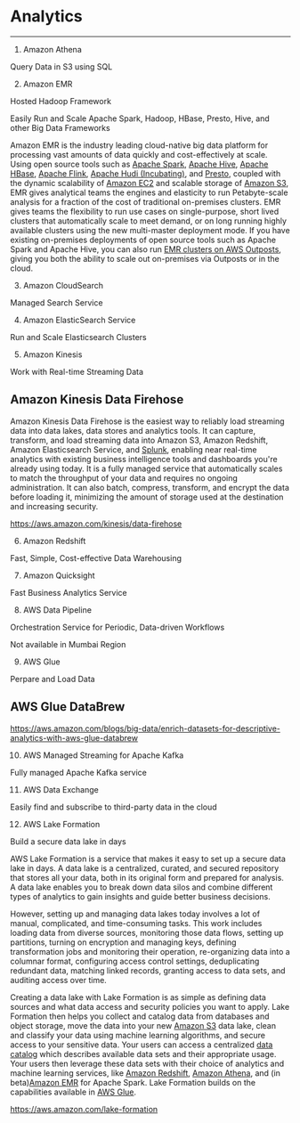 # Analytics

---

1. Amazon Athena

Query Data in S3 using SQL

2. Amazon EMR

Hosted Hadoop Framework

Easily Run and Scale Apache Spark, Hadoop, HBase, Presto, Hive, and other Big Data Frameworks

Amazon EMR is the industry leading cloud-native big data platform for processing vast amounts of data quickly and cost-effectively at scale. Using open source tools such as [Apache Spark](https://aws.amazon.com/emr/features/spark/), [Apache Hive](https://aws.amazon.com/emr/features/hive/), [Apache HBase](https://aws.amazon.com/emr/features/hbase/), [Apache Flink](https://aws.amazon.com/blogs/big-data/use-apache-flink-on-amazon-emr/), [Apache Hudi (Incubating)](https://aws.amazon.com/emr/features/hudi/), and [Presto](https://aws.amazon.com/emr/features/presto/), coupled with the dynamic scalability of [Amazon EC2](https://aws.amazon.com/ec2/) and scalable storage of [Amazon S3](https://aws.amazon.com/s3/), EMR gives analytical teams the engines and elasticity to run Petabyte-scale analysis for a fraction of the cost of traditional on-premises clusters. EMR gives teams the flexibility to run use cases on single-purpose, short lived clusters that automatically scale to meet demand, or on long running highly available clusters using the new multi-master deployment mode. If you have existing on-premises deployments of open source tools such as Apache Spark and Apache Hive, you can also run [EMR clusters on AWS Outposts](https://aws.amazon.com/emr/features/outposts/), giving you both the ability to scale out on-premises via Outposts or in the cloud.

3. Amazon CloudSearch

Managed Search Service

4. Amazon ElasticSearch Service

Run and Scale Elasticsearch Clusters

5. Amazon Kinesis

Work with Real-time Streaming Data

## Amazon Kinesis Data Firehose

Amazon Kinesis Data Firehose is the easiest way to reliably load streaming data into data lakes, data stores and analytics tools. It can capture, transform, and load streaming data into Amazon S3, Amazon Redshift, Amazon Elasticsearch Service, and [Splunk](https://aws.amazon.com/kinesis/data-firehose/splunk/), enabling near real-time analytics with existing business intelligence tools and dashboards you're already using today. It is a fully managed service that automatically scales to match the throughput of your data and requires no ongoing administration. It can also batch, compress, transform, and encrypt the data before loading it, minimizing the amount of storage used at the destination and increasing security.

<https://aws.amazon.com/kinesis/data-firehose>

6. Amazon Redshift

Fast, Simple, Cost-effective Data Warehousing

7. Amazon Quicksight

Fast Business Analytics Service

8. AWS Data Pipeline

Orchestration Service for Periodic, Data-driven Workflows

Not available in Mumbai Region

9. AWS Glue

Perpare and Load Data

## AWS Glue DataBrew

<https://aws.amazon.com/blogs/big-data/enrich-datasets-for-descriptive-analytics-with-aws-glue-databrew>

10. AWS Managed Streaming for Apache Kafka

Fully managed Apache Kafka service

11. AWS Data Exchange

Easily find and subscribe to third-party data in the cloud

12. AWS Lake Formation

Build a secure data lake in days

AWS Lake Formation is a service that makes it easy to set up a secure data lake in days. A data lake is a centralized, curated, and secured repository that stores all your data, both in its original form and prepared for analysis. A data lake enables you to break down data silos and combine different types of analytics to gain insights and guide better business decisions.

However, setting up and managing data lakes today involves a lot of manual, complicated, and time-consuming tasks. This work includes loading data from diverse sources, monitoring those data flows, setting up partitions, turning on encryption and managing keys, defining transformation jobs and monitoring their operation, re-organizing data into a columnar format, configuring access control settings, deduplicating redundant data, matching linked records, granting access to data sets, and auditing access over time.

Creating a data lake with Lake Formation is as simple as defining data sources and what data access and security policies you want to apply. Lake Formation then helps you collect and catalog data from databases and object storage, move the data into your new [Amazon S3](https://aws.amazon.com/s3/) data lake, clean and classify your data using machine learning algorithms, and secure access to your sensitive data. Your users can access a centralized [data catalog](https://aws.amazon.com/glue/faqs/#AWS_Glue_Data_Catalog/) which describes available data sets and their appropriate usage. Your users then leverage these data sets with their choice of analytics and machine learning services, like [Amazon Redshift](https://aws.amazon.com/redshift/), [Amazon Athena](https://aws.amazon.com/athena/), and (in beta)[Amazon EMR](https://aws.amazon.com/emr/) for Apache Spark. Lake Formation builds on the capabilities available in [AWS Glue](https://aws.amazon.com/glue/).

<https://aws.amazon.com/lake-formation>
